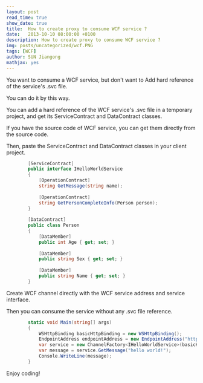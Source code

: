 ```yaml
---
layout: post
read_time: true
show_date: true
title:  How to create proxy to consume WCF service ?
date:   2013-10-10 08:00:00 +0100
description: How to create proxy to consume WCF service ?
img: posts/uncategorized/wcf.PNG
tags: [WCF]
author: SUN Jiangong
mathjax: yes
---
```


You want to consume a WCF service, but don't want to Add hard reference of the service's .svc file.

You can do it by this way.

You can add a hard reference of the WCF service's .svc file in a temporary project, and get its ServiceContract and DataContract classes.

If you have the source code of WCF service, you can get them directly from the source code.

Then, paste the ServiceContract and DataContract classes in your client project.

```csharp        
        [ServiceContract]
        public interface IHelloWorldService
        {
            [OperationContract]
            string GetMessage(string name);
 
            [OperationContract]
            string GetPersonCompleteInfo(Person person);
        }
 
        [DataContract]
        public class Person
        {
            [DataMember]
            public int Age { get; set; }
 
            [DataMember]
            public string Sex { get; set; }
 
            [DataMember]
            public string Name { get; set; }
        }
```

Create WCF channel directly with the WCF service address and service interface.

Then you can consume the service without any .svc file reference.

```csharp
        static void Main(string[] args)
        {
            WSHttpBinding basicHttpBinding = new WSHttpBinding();
            EndpointAddress endpointAddress = new EndpointAddress("http://localhost:8080/HostDevServer/HelloWorldService.svc");
            var service = new ChannelFactory<IHelloWorldService>(basicHttpBinding, endpointAddress).CreateChannel();
            var message = service.GetMessage("hello world!");
            Console.WriteLine(message);
        }
```


Enjoy coding! 